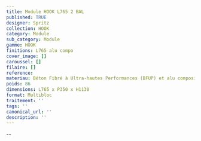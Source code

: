 ```yaml
---
title: Module HOOK L765 2 BAL
published: TRUE
designer: Spritz
collection: HOOK
category: Module
sub_category: Module
gamme: HOOK
finitions: L765 alu compo
cover_image: []
caroussel: []
filaire: []
reference: 
materiau: Béton Fibré à Ultra-hautes Performances (BFUP) et alu composite
poids: 86
dimensions: L765 x P350 x H1130
format: Multibloc
traitement: ''
tags: ''
canonical_url: ''
description: ''
---
```

--
